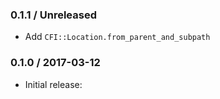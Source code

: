 ### 0.1.1 / Unreleased

* Add `CFI::Location.from_parent_and_subpath`

### 0.1.0 / 2017-03-12

* Initial release:

